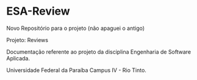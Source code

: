 ESA-Review
==========

Novo Repositório para o projeto (não apaguei o antigo)

Projeto: Reviews

Documentação referente ao projeto da disciplina Engenharia de Software Aplicada.

Universidade Federal da Paraíba Campus IV - Rio Tinto.

